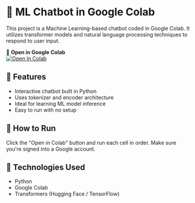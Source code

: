 # 🤖 ML Chatbot in Google Colab

This project is a Machine Learning-based chatbot coded in Google Colab. It utilizes transformer models and natural language processing techniques to respond to user input.

🔗 **Open in Google Colab**  
[![Open In Colab](https://colab.research.google.com/assets/colab-badge.svg)](https://colab.research.google.com/drive/146a9cSoHhtzKx8cdRuLc93_pmniRnieU?authuser=0)

## 📌 Features
- Interactive chatbot built in Python
- Uses tokenizer and encoder architecture
- Ideal for learning ML model inference
- Easy to run with no setup

## 🚀 How to Run
Click the "Open in Colab" button and run each cell in order. Make sure you're signed into a Google account.

## 🧠 Technologies Used
- Python
- Google Colab
- Transformers (Hugging Face / TensorFlow)
